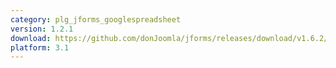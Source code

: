 ```yaml
---
category: plg_jforms_googlespreadsheet
version: 1.2.1
download: https://github.com/donJoomla/jforms/releases/download/v1.6.2/plg_jforms_googlespreadsheet_121_j30.zip
platform: 3.1
---
```

